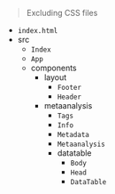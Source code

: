 > Excluding CSS files

- `index.html`
- src
  - `Index`
  - `App`
  - components
    - layout
      - `Footer`
      - `Header`
    - metaanalysis
      - `Tags`
      - `Info`
      - `Metadata`
      - `Metaanalysis`
      - datatable
        - `Body`
        - `Head`
        - `DataTable`
